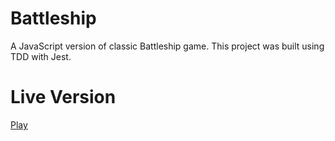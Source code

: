 # Battleship
A JavaScript version of classic Battleship game.
This project was built using TDD with Jest. 

# Live Version
[Play](https://jalamb5.github.io/battleship/)

